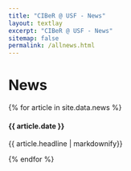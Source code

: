 ```yaml
---
title: "CIBeR @ USF - News"
layout: textlay
excerpt: "CIBeR @ USF - News"
sitemap: false
permalink: /allnews.html
---
```


# News

{% for article in site.data.news %}
<h4> {{ article.date }} </h4>
<p> {{ article.headline | markdownify}} </p>
{% endfor %}
